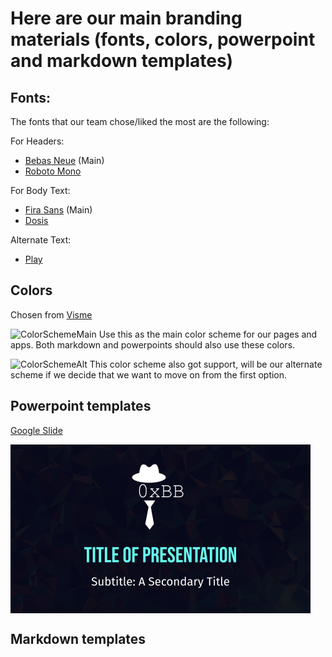 # Here are our main branding materials (fonts, colors, powerpoint and markdown templates) 

## Fonts:
The fonts that our team chose/liked the most are the following: 

For Headers: 
- [Bebas Neue](https://fonts.google.com/specimen/Bebas+Neue?preview.text=Byte%20Brokers&preview.text_type=custom&category=Sans+Serif,Display,Monospace) (Main)
- [Roboto Mono](https://fonts.google.com/specimen/Roboto+Mono)

For Body Text:
- [Fira Sans](https://fonts.google.com/specimen/Fira+Sans) (Main)
- [Dosis](https://fonts.google.com/specimen/Dosis)

Alternate Text:
- [Play](https://fonts.google.com/specimen/Play?preview.text=Byte%20Brokers&preview.text_type=custom&category=Sans+Serif,Display,Monospace)

## Colors
Chosen from [Visme](https://visme.co/blog/website-color-schemes/)

![ColorSchemeMain](https://user-images.githubusercontent.com/97696369/233706811-414b4506-308f-40f3-8fcb-18d6a6411a32.png)
Use this as the main color scheme for our pages and apps. Both markdown and powerpoints should also use these colors. 

![ColorSchemeAlt](https://user-images.githubusercontent.com/97696369/233706827-495667f3-2b5f-4c9c-8390-1c174cd3e9f0.jpg)
This color scheme also got support, will be our alternate scheme if we decide that we want to move on from the first option. 

## Powerpoint templates
[Google Slide](https://docs.google.com/presentation/d/1vyK1DSKt3ZnVlHGZJZOFdOcd-YKze2TQDBXaEkrCo0Q/edit#slide=id.p)

<img align="middle" src="./Presentation%20Template%20(1).png" alt="presentation logo" width="480">

## Markdown templates

